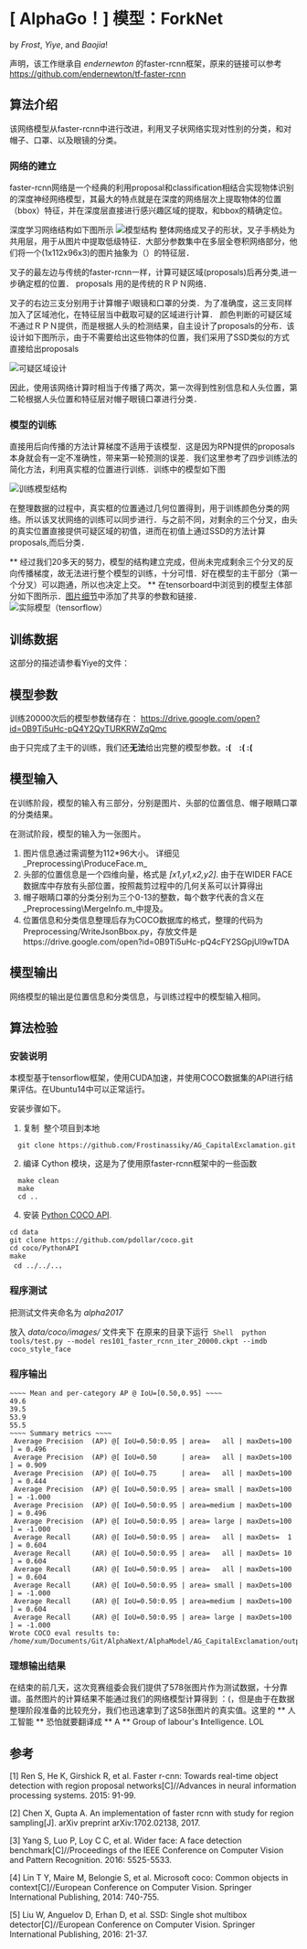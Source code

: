 # [ AlphaGo！] 模型：ForkNet
by _Frost_, _Yiye_, and _Baojia_!

声明，该工作继承自 _endernewton_ 的faster-rcnn框架，原来的链接可以参考 https://github.com/endernewton/tf-faster-rcnn

## 算法介绍
该网络模型从faster-rcnn中进行改进，利用叉子状网络实现对性别的分类，和对帽子、口罩、以及眼镜的分类。

### 网络的建立
faster-rcnn网络是一个经典的利用proposal和classification相结合实现物体识别的深度神经网络模型，其最大的特点就是在深度的网络层次上提取物体的位置（bbox）特征，并在深度层直接进行感兴趣区域的提取，和bbox的精确定位。

深度学习网络结构如下图所示
![模型结构](https://raw.githubusercontent.com/Frostinassiky/AG_CapitalExclamation/AlphaNext/img/Slide2.JPG)
整体网络成叉子的形状，叉子手柄处为共用层，用于从图片中提取低级特征．大部分参数集中在多层全卷积网络部分，他们将一个(1x112x96x3)的图片抽象为（）的特征层．

叉子的最左边与传统的faster-rcnn一样，计算可疑区域(proposals)后再分类,进一步确定框的位置．
proposals 用的是传统的ＲＰＮ网络．

叉子的右边三支分别用于计算帽子\眼镜和口罩的分类．为了准确度，这三支同样加入了区域池化，在特征层当中截取可疑的区域进行计算．
颜色判断的可疑区域不通过ＲＰＮ提供，而是根据人头的检测结果，自主设计了proposals的分布．该设计如下图所示，由于不需要给出这些物体的位置，我们采用了SSD类似的方式直接给出proposals

![可疑区域设计](https://raw.githubusercontent.com/Frostinassiky/AG_CapitalExclamation/AlphaNext/img/Presentation1.jpg)

因此，使用该网络计算时相当于传播了两次，第一次得到性别信息和人头位置，第二轮根据人头位置和特征层对帽子眼镜口罩进行分类．

### 模型的训练
直接用后向传播的方法计算梯度不适用于该模型．这是因为RPN提供的proposals本身就会有一定不准确性，带来第一轮预测的误差．我们这里参考了四步训练法的简化方法，利用真实框的位置进行训练．训练中的模型如下图

![训练模型结构](https://raw.githubusercontent.com/Frostinassiky/AG_CapitalExclamation/AlphaNext/img/Slide1.JPG)

在整理数据的过程中，真实框的位置通过几何位置得到，用于训练颜色分类的网络。所以该叉状网络的训练可以同步进行．与之前不同，对剩余的三个分叉，由头的真实位置直接提供可疑区域的初值，进而在初值上通过SSD的方法计算proposals,而后分类．

** 经过我们20多天的努力，模型的结构建立完成，但尚未完成剩余三个分叉的反向传播梯度，故无法进行整个模型的训练，十分可惜．好在模型的主干部分（第一个分叉）可以跑通，所以也决定上交。 **  在tensorboard中浏览到的模型主体部分如下图所示．[图片细节](/img/fork.png)中添加了共享的参数和链接．
![实际模型（tensorflow）](https://raw.githubusercontent.com/Frostinassiky/AG_CapitalExclamation/AlphaNext/img/fork_main.png)

## 训练数据
这部分的描述请参看Yiye的文件：

## 模型参数
训练20000次后的模型参数储存在：
https://drive.google.com/open?id=0B9Ti5uHc-pQ4Y2QyTURKRWZqQmc

由于只完成了主干的训练，我们还**无法**给出完整的模型参数。**:(　:(  :(**

## 模型输入
在训练阶段，模型的输入有三部分，分别是图片、头部的位置信息、帽子眼睛口罩的分类结果。

在测试阶段，模型的输入为一张图片。

1. 图片信息通过需调整为112\*96大小。 详细见_Preprocessing\ProduceFace.m_
2. 头部的位置信息是一个四维向量，格式是 _[x1,y1,x2,y2]_. 由于在WIDER FACE数据库中存放有头部位置，按照裁剪过程中的几何关系可以计算得出
3. 帽子眼睛口罩的分类分别为三个0-13的整数，每个数字代表的含义在_Preprocessing\MergeInfo.m_中提及。
4. 位置信息和分类信息整理后存为COCO数据库的格式，整理的代码为 Preprocessing/WriteJsonBbox.py，存放文件是https://drive.google.com/open?id=0B9Ti5uHc-pQ4cFY2SGpjUl9wTDA


## 模型输出
网络模型的输出是位置信息和分类信息，与训练过程中的模型输入相同。

## 算法检验
### 安装说明
本模型基于tensorflow框架，使用CUDA加速，并使用COCO数据集的API进行结果评估。在Ubuntu14中可以正常运行。

安装步骤如下。
1. 复制  整个项目到本地
```Shell
  git clone https://github.com/Frostinassiky/AG_CapitalExclamation.git
  ```

2. 编译 Cython 模块，这是为了使用原faster-rcnn框架中的一些函数
```Shell
  make clean
  make
  cd ..
  ```

4. 安装 [Python COCO API](https://github.com/pdollar/coco). 
  ```Shell
  cd data
  git clone https://github.com/pdollar/coco.git
  cd coco/PythonAPI
  make
  cd ../../..，
 ```

### 程序测试
把测试文件夹命名为 _alpha2017_

放入 _data/coco/images/_ 文件夹下
在原来的目录下运行
  ```Shell
  python tools/test.py --model res101_faster_rcnn_iter_20000.ckpt --imdb coco_style_face
   ```
### 程序输出
```Shell
~~~~ Mean and per-category AP @ IoU=[0.50,0.95] ~~~~
49.6
39.5
53.9
55.5
~~~~ Summary metrics ~~~~
 Average Precision  (AP) @[ IoU=0.50:0.95 | area=   all | maxDets=100 ] = 0.496
 Average Precision  (AP) @[ IoU=0.50      | area=   all | maxDets=100 ] = 0.909
 Average Precision  (AP) @[ IoU=0.75      | area=   all | maxDets=100 ] = 0.444
 Average Precision  (AP) @[ IoU=0.50:0.95 | area= small | maxDets=100 ] = -1.000
 Average Precision  (AP) @[ IoU=0.50:0.95 | area=medium | maxDets=100 ] = 0.496
 Average Precision  (AP) @[ IoU=0.50:0.95 | area= large | maxDets=100 ] = -1.000
 Average Recall     (AR) @[ IoU=0.50:0.95 | area=   all | maxDets=  1 ] = 0.604
 Average Recall     (AR) @[ IoU=0.50:0.95 | area=   all | maxDets= 10 ] = 0.604
 Average Recall     (AR) @[ IoU=0.50:0.95 | area=   all | maxDets=100 ] = 0.604
 Average Recall     (AR) @[ IoU=0.50:0.95 | area= small | maxDets=100 ] = -1.000
 Average Recall     (AR) @[ IoU=0.50:0.95 | area=medium | maxDets=100 ] = 0.604
 Average Recall     (AR) @[ IoU=0.50:0.95 | area= large | maxDets=100 ] = -1.000
Wrote COCO eval results to: /home/xum/Documents/Git/AlphaNext/AlphaModel/AG_CapitalExclamation/output/default/coco_2017_alpha/default/res101_faster_rcnn_iter_20000/detection_results.pkl
 ```
 
### 理想输出结果
在结束的前几天，这次竞赛组委会我们提供了578张图片作为测试数据，十分靠谱。虽然图片的计算结果不能通过我们的网络模型计算得到 ：(，但是由于在数据整理阶段准备的比较充分，我们也迅速拿到了这58张图片的真实值。这里的 ** 人工智能 ** 恐怕就要翻译成 ** A ** Group of labour's **I**ntelligence. LOL


## 参考

[1] Ren S, He K, Girshick R, et al. Faster r-cnn: Towards real-time object detection with region proposal networks[C]//Advances in neural information processing systems. 2015: 91-99.

[2] Chen X, Gupta A. An implementation of faster rcnn with study for region sampling[J]. arXiv preprint arXiv:1702.02138, 2017.

[3] Yang S, Luo P, Loy C C, et al. Wider face: A face detection benchmark[C]//Proceedings of the IEEE Conference on Computer Vision and Pattern Recognition. 2016: 5525-5533.

[4] Lin T Y, Maire M, Belongie S, et al. Microsoft coco: Common objects in context[C]//European Conference on Computer Vision. Springer International Publishing, 2014: 740-755.

[5] Liu W, Anguelov D, Erhan D, et al. SSD: Single shot multibox detector[C]//European Conference on Computer Vision. Springer International Publishing, 2016: 21-37.

